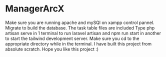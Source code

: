# ManagerArcX
Make sure you are running apache and mySQl on xampp control pannel.
Migrate to build the database. The task table files are included
Type php artisan serve in 1 terminal to run laravel artisan and npm run start in another to start the tailwind development server.
Make sure you cd to the appropriate directory while in the terminal.
I have built this project from absolute scratch. Hope you like this project :)
